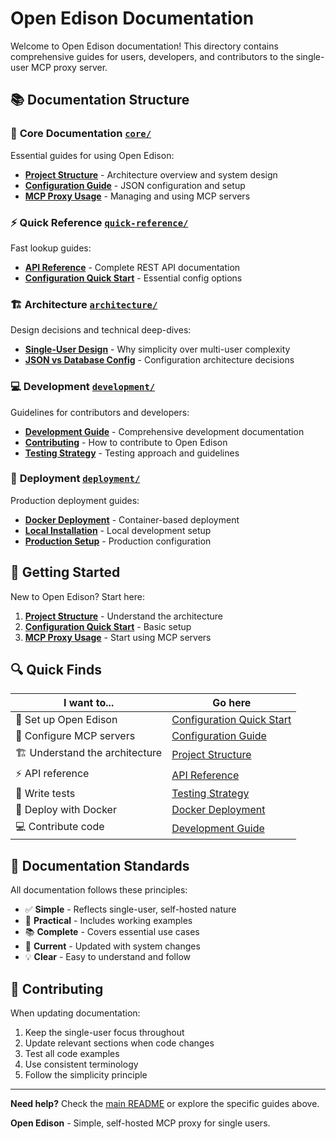 # Open Edison Documentation

Welcome to Open Edison documentation! This directory contains comprehensive guides for users, developers, and contributors to the single-user MCP proxy server.

## 📚 Documentation Structure

### 🎯 **Core Documentation** [`core/`](core/)

Essential guides for using Open Edison:

- **[Project Structure](core/project_structure.md)** - Architecture overview and system design
- **[Configuration Guide](core/configuration.md)** - JSON configuration and setup
- **[MCP Proxy Usage](core/proxy_usage.md)** - Managing and using MCP servers

### ⚡ **Quick Reference** [`quick-reference/`](quick-reference/)

Fast lookup guides:

- **[API Reference](quick-reference/api_reference.md)** - Complete REST API documentation
- **[Configuration Quick Start](quick-reference/config_quick_start.md)** - Essential config options

### 🏗️ **Architecture** [`architecture/`](architecture/)

Design decisions and technical deep-dives:

- **[Single-User Design](architecture/single_user_design.md)** - Why simplicity over multi-user complexity
- **[JSON vs Database Config](architecture/config_decisions.md)** - Configuration architecture decisions

### 💻 **Development** [`development/`](development/)

Guidelines for contributors and developers:

- **[Development Guide](development/development_guide.md)** - Comprehensive development documentation
- **[Contributing](development/contributing.md)** - How to contribute to Open Edison
- **[Testing Strategy](development/testing.md)** - Testing approach and guidelines

### 🚀 **Deployment** [`deployment/`](deployment/)

Production deployment guides:

- **[Docker Deployment](deployment/docker.md)** - Container-based deployment
- **[Local Installation](deployment/local.md)** - Local development setup
- **[Production Setup](deployment/production.md)** - Production configuration

## 🚀 **Getting Started**

New to Open Edison? Start here:

1. **[Project Structure](core/project_structure.md)** - Understand the architecture
2. **[Configuration Quick Start](quick-reference/config_quick_start.md)** - Basic setup
3. **[MCP Proxy Usage](core/proxy_usage.md)** - Start using MCP servers

## 🔍 **Quick Finds**

| **I want to...** | **Go here** |
|------------------|-------------|
| 🚀 Set up Open Edison | [Configuration Quick Start](quick-reference/config_quick_start.md) |
| 🔧 Configure MCP servers | [Configuration Guide](core/configuration.md) |
| 🏗️ Understand the architecture | [Project Structure](core/project_structure.md) |
| ⚡ API reference | [API Reference](quick-reference/api_reference.md) |
| 🧪 Write tests | [Testing Strategy](development/testing.md) |
| 🐳 Deploy with Docker | [Docker Deployment](deployment/docker.md) |
| 💻 Contribute code | [Development Guide](development/development_guide.md) |

## 📝 **Documentation Standards**

All documentation follows these principles:

- ✅ **Simple** - Reflects single-user, self-hosted nature
- 🎯 **Practical** - Includes working examples
- 📚 **Complete** - Covers essential use cases
- 🔄 **Current** - Updated with system changes
- 💡 **Clear** - Easy to understand and follow

## 🤝 **Contributing**

When updating documentation:

1. Keep the single-user focus throughout
2. Update relevant sections when code changes
3. Test all code examples
4. Use consistent terminology
5. Follow the simplicity principle

---

**Need help?** Check the [main README](../README.md) or explore the specific guides above.

**Open Edison** - Simple, self-hosted MCP proxy for single users.
